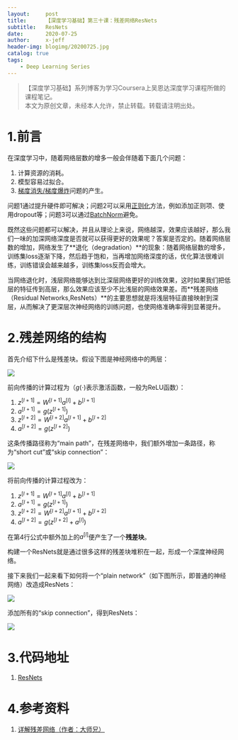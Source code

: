 ```yaml
---
layout:     post
title:      【深度学习基础】第三十课：残差网络ResNets
subtitle:   ResNets
date:       2020-07-25
author:     x-jeff
header-img: blogimg/20200725.jpg
catalog: true
tags:
    - Deep Learning Series
---
```

>【深度学习基础】系列博客为学习Coursera上吴恩达深度学习课程所做的课程笔记。  
>本文为原创文章，未经本人允许，禁止转载。转载请注明出处。

# 1.前言

在深度学习中，随着网络层数的增多一般会伴随着下面几个问题：

1. 计算资源的消耗。
2. 模型容易过拟合。
3. [梯度消失/梯度爆炸](http://shichaoxin.com/2020/02/07/深度学习基础-第十三课-梯度消失和梯度爆炸/)问题的产生。

问题1通过提升硬件即可解决；问题2可以采用[正则化](http://shichaoxin.com/2020/02/01/深度学习基础-第十一课-正则化/)方法，例如添加正则项、使用dropout等；问题3可以通过[BatchNorm](http://shichaoxin.com/2020/04/28/深度学习基础-第二十三课-Batch-Normalization/)避免。

既然这些问题都可以解决，并且从理论上来说，网络越深，效果应该越好，那么我们一味的加深网络深度是否就可以获得更好的效果呢？答案是否定的。随着网络层数的增加，网络发生了**退化（degradation）**的现象：随着网络层数的增多，训练集loss逐渐下降，然后趋于饱和，当再增加网络深度的话，优化算法很难训练，训练错误会越来越多，训练集loss反而会增大。

当网络退化时，浅层网络能够达到比深层网络更好的训练效果，这时如果我们把低层的特征传到高层，那么效果应该至少不比浅层的网络效果差。而**残差网络（Residual Networks,ResNets）**的主要思想就是将浅层特征直接映射到深层，从而解决了更深层次神经网络的训练问题，也使网络准确率得到显著提升。

# 2.残差网络的结构

首先介绍下什么是残差块。假设下图是神经网络中的两层：

![](https://xjeffblogimg.oss-cn-beijing.aliyuncs.com/BLOGIMG/BlogImage/DeepLearningSeries/Lesson30/30x1.png)

前向传播的计算过程为（$g(\cdot)$表示激活函数，一般为ReLU函数）：

1. $z^{[l+1]}=W^{[l+1]}a^{[l]}+b^{[l+1]}$
2. $a^{[l+1]}=g(z^{[l+1]})$
3. $z^{[l+2]}=W^{[l+2]}a^{[l+1]}+b^{[l+2]}$
4. $a^{[l+2]}=g(z^{[l+2]})$

这条传播路径称为“main path”，在残差网络中，我们额外增加一条路径，称为“short cut”或“skip connection”：

![](https://xjeffblogimg.oss-cn-beijing.aliyuncs.com/BLOGIMG/BlogImage/DeepLearningSeries/Lesson30/30x2.png)

将前向传播的计算过程改为：

1. $z^{[l+1]}=W^{[l+1]}a^{[l]}+b^{[l+1]}$
2. $a^{[l+1]}=g(z^{[l+1]})$
3. $z^{[l+2]}=W^{[l+2]}a^{[l+1]}+b^{[l+2]}$
4. $a^{[l+2]}=g(z^{[l+2]}+a^{[l]})$

在第4行公式中额外加上的$a^{[l]}$便产生了一个**残差块**。

构建一个ResNets就是通过很多这样的残差块堆积在一起，形成一个深度神经网络。

接下来我们一起来看下如何将一个“plain network”（如下图所示，即普通的神经网络）改造成ResNets：

![](https://xjeffblogimg.oss-cn-beijing.aliyuncs.com/BLOGIMG/BlogImage/DeepLearningSeries/Lesson30/30x3.png)

添加所有的“skip connection”，得到ResNets：

![](https://xjeffblogimg.oss-cn-beijing.aliyuncs.com/BLOGIMG/BlogImage/DeepLearningSeries/Lesson30/30x4.png)

# 3.代码地址

1. [ResNets](https://github.com/x-jeff/DeepLearning_Code_Demo/tree/master/Demo8)

# 4.参考资料

1. [详解残差网络（作者：大师兄）](https://zhuanlan.zhihu.com/p/42706477)